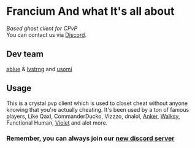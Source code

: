 # Francium And what It's all about

*Based ghost client for CPvP*   
You can contact us via [Discord](https://discord.gg/qT9ejxWTdX).

## Dev team
[ablue](https://github.com/thebluuu) & [lvstrng](https://github.com/lvstrnggg) and [usomi](https://github.com/tyronetheqt)

## Usage

This is a crystal pvp client which is used to closet cheat without anyone knowing that you're actually cheating.
It's been used by a ton of famous players, Like Qaxl, CommanderDucko, Vizzzo, dnalol, [Anker](https://github.com/AnkerFung), [Walksy](https://github.com/walksy), Functional Human, [Violet](https://github.com/psychologists) and alot more.

### Remember, you can always join our [new discord server](https://discord.gg/7Ja2Pzbfcx)
